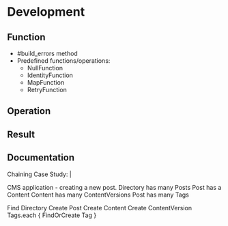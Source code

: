 # Development

## Function

- #build_errors method
- Predefined functions/operations:
  - NullFunction
  - IdentityFunction
  - MapFunction
  - RetryFunction

## Operation

## Result

## Documentation

Chaining Case Study: |

  CMS application - creating a new post.
  Directory has many Posts
  Post has a Content
  Content has many ContentVersions
  Post has many Tags

  Find Directory
  Create Post
  Create Content
  Create ContentVersion
  Tags.each { FindOrCreate Tag }
